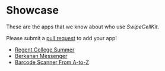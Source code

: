 # Showcase

These are the apps that we know about who use *SwipeCellKit*. 

Please submit a [pull request](https://github.com/jerkoch/SwipeCellKit/compare) to add your app!

* [Regent College Summer](https://github.com/RegentCollege/summer-swift)
* [Berkanan Messenger](https://berkanan.chat)
* [Barcode Scanner From A-to-Z](https://itunes.apple.com/us/app/barcode-scanner-from-a-to-z/id1121620872)
